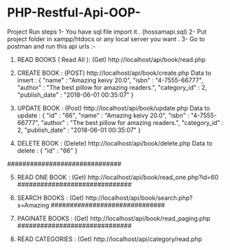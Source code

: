 # PHP-Restful-Api-OOP-
Project Run steps 
1- You have sql file import it . (hossamapi.sql) 
2- Put project folder in xampp/htdocs or any local server you want . 
3- Go to postman and run this api urls :-

1. READ BOOKS ( Read All ): (Get) http://localhost/api/book/read.php
2. CREATE BOOK : (POST) http://localhost/api/book/create.php 
Data to insert : 
{ 
    "name" : "Amazing keivy 20.0", 
    "isbn" : "4-7555-66777", 
    "author" : "The best pillow for amazing readers.", 
    "category_id" : 2, 
    "publish_date" : "2018-06-01 00:35:07" 
 }

3. UPDATE BOOK : (Post) http://localhost/api/book/update.php 
Data to update : 
{ 
    "id" : "66", 
    "name" : "Amazing keivy 20.0", 
    "isbn" : "4-7555-66777", 
    "author" : "The best pillow for amazing readers.",
    "category_id" : 2, 
    "publish_date" : "2018-06-01 00:35:07" 
}

4. DELETE BOOK : (Delete) http://localhost/api/book/delete.php 
Data to delete : { "id" : "66" } 

############################## 

5. READ ONE BOOK : (Get) http://localhost/api/book/read_one.php?id=60 
############################## 

6. SEARCH BOOKS : (Get) http://localhost/api/book/search.php?s=Amazing 
############################## 

7. PAGINATE BOOKS : (Get) http://localhost/api/book/read_paging.php
############################## 

8. READ CATEGORIES : (Get) http://localhost/api/category/read.php
